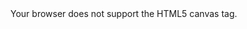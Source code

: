 <style>
#canvas{
  border: solid 1px blue;  
  width: 100%;
}
  
  .outer {
 position: relative;
 width: 100%;
 padding-bottom: 100%;
}



</style>

<div class="outer">
 <canvas id="myCanvas"  height="1800" style="display: block;">
Your browser does not support the HTML5 canvas tag.</canvas>
</div>


<script>
var c = document.getElementById("myCanvas");
var ctx = c.getContext("2d");
ctx.moveTo(200,0);
ctx.lineTo(200,1800);
ctx.stroke();
var ctx2 = c.getContext("2d");
ctx2.beginPath();
ctx2.arc(200, 55, 10, 0, 2 * Math.PI);
ctx2.fillStyle = "#ff0000";
ctx2.fill();
var ctx3 = c.getContext("2d");
ctx3.beginPath();
ctx3.arc(200,155,10,0,2 * Math.PI);
ctx3.fillStyle = "#ff0000";
ctx3.fill();
var ctx4 = c.getContext("2d");
ctx4.font = "30px Arial";
ctx4.fillText("Hello World",250,120);
</script>


